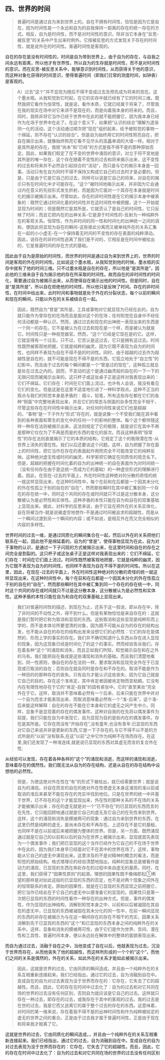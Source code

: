 <h2>四、世界的时间</h2><blockquote data-pid="p3BufMqS">普遍时间是通过自为来到世界上的。自在不拥有时间性，恰恰是因为它是自在，因为时间性是一个永远和自为的自我保持一距离的存在的统一存在的方式。相反，自为是时间性，而不是对时间性的意识，除非当它本身在“反思-被反思”的关系中产生出来时例外。它按被反思的方式发现关于存在的时间性，就是说外在的时间性。普遍时间性是客观的。</blockquote><p data-pid="7YO-m1tL">自在的存在是没有时间性的，时间是自为带到世界上，由于自为的存在，与自我之间永远有距离，所以他才有世界性，所以自为的生存就是时间性，而不是对时间性的意识。而在反思-被反思关系中，能够意识到时间性，从而获得关于他的意识，而这种对象化获得的时间意识，使得普遍时间（即我们日常的测度时间，如钟表）是客观的。</p><blockquote data-pid="fQ98TqXn">A）过去“这个”并不显现为随后不得不变成过去及预先成为将来的现在。这个墨水瓶，从我知觉到它时起，在它的实存中就已经有了它的时间三维。既然我把它看作为恒常性，就是说，看作本质，它就已经属于将来了，尽管我在我的现实在场中对它来讲不是现在的，而是向着我本身的将来的。而且，同时，我除非将它当作已经于世界中在此的就不能把握它，因为我本身已经作为在场于世界中在此了。在这个意义下，如果把“认识的综合”理解为逐渐同一化的活动，这个活动通过顺次把“现在”组织起来，给予被知觉的事物一个绵延，则不存在“认识的综合”。但是自为始终用它的时间性照亮自在，把自在揭示出来，就像始终照亮它看不见尽头的高矗单调的大墙一样。相对于是其所是的存在，我按“尚未”和“已经”的方式是我不得不是的那种原始否定。因此，如果我们假定了在不变的世界中涌现的意识，对立于将不变地是其所是的唯一存在，这个存在随着不变性的过去和将来揭示出来，这不变性的过去和将来并不必然会引起综合的“活动”，而只是与它的揭示本身是一回事。活动只有在自为同时不得不保持又构成它自己的过去时才是必要的。但是，只是由于它是它自己的过去，同样可以说是它自己的将来，对自在的揭示只有在时间化中才可能存在。“这个”被时间地揭示出来，并非因为它会通过内在意义的先验形式发生折射，而是因为它面对一个其存在本身就是时间化的揭示被揭示出来。尽管如此，存在的非时间性是在它的揭示本身中被表象的：既然它通过时间化着的时间性并在这时间性中被把握，这个一开始就显现为时间的；但是既然它是其所是，它就否认了是自己的时间性，它只反映了时间；而且它把内在的出神关系-它是源于时间性的-反射为一种纯粹外在的客观关系。恒常性，作为非时间的同一性和时间化的出神统一之间的调和，便因此将显现为自在的瞬间-这些彼此分离而又被单纯外在的关系汇集在一起的小小虚无-在一个保持着无时间的不变性的存在表面的纯粹滑动。因此，说存在的非时间性逃离了我们是不对的，它相反是在时间中被给出的，它是普遍时间的存在方式的基础。</blockquote><p data-pid="UqzmiW7k">因此由于自为是原始的时间性，而世界的时间是通过自为来到世界上的，世界的时间是客观的外在的时间性。比如说这个墨水瓶，从我知觉到他的时候，墨水瓶的实存中就有了他的时间三维。只不过墨水瓶是自在的存在，所以他是“是其所是”，因此他的三维来自于自为揭示他的存在所采取的时间性。故而自在的非时间性的时间化，需要通过自为被揭示出来，从而使得自在揭示出他的时间性。但是同时，自在是“是其所是”，所以自在拒绝他的时间性，所以他只是反映了时间。存在的非时间性，在时间中给出来，此时时间和事物就是处于外在的分裂状态，每个以前的瞬间和现在的瞬间，只能以外在的关系被结合在一起。</p><blockquote data-pid="rIf-gMTc">因此，既然自为“曾是”其所是，工具或事物对它就显现为已经在此的。自为就只能作为曾存在的在场而且是面对这个的在场；任何知觉在自身中不经任何活动都是一种认识。然而，通过过去和现在的出神统一表现出来的东西是一个同一的存在。它不是被认为在过去和现在是一个样，而是被认为就是它。时间性只是一种视觉器官。然而，“这个”已经是它现在是的它。这样，它就显得有一个过去。只不过，它否认是这过去，它只是拥有这过去。时间性既然被客观地把握，它就是纯粹的幽灵，因为它既不表现为自为的时间性，也同样不表现为自在不得不是的时间性。同时，由于超越的过去作为超越性是自在的，就不可能是现在不得不是的东西，它孤立地处于“自立性”的幻影中。而且由于过去的每个瞬间都是一个“曾是过的现在”，这种孤立就总是处在过去之内的。因而，不变动的这个是通过幽灵般的自在的一下一下的无限闪现而被揭示出来的。这只杯子或这张桌子正是这样对我表现出来的：它们不绵延，它们存在：时间在它们面上流过。也许有人会说，我没有看见它们的变化。但是这是在这里不适宜地引进了一种科学观点。这种不正当的观点与我们的知觉本身是矛盾的：烟斗，铅笔，所有这些存在都在它们的各种“侧面”中完整地表现出来，并且它们的常态与侧面的杂多性完全不相干，尽管这些存在在时间性中揭示出来，对任何时间性来说它们也是超越的。“事物”是一下子作为“形式”存在的，就是说像一个不受我们能在其中看到的各种表面和寄生的变化中的任何一个的影响的整体。每个这个都伴随这样一种存在法则被揭示出来，这法则规定了它的极限，就是说它在其中不再是那种它仅仅为了不再是而是的东西的变化的层次。而且这种表明“恒常性”的存在法则直接揭示了它的本质的结构，它规定了这个的极限潜在性-从世界上消失的潜在性。我们以后还要谈这个问题。这样，自为把握了存在面上的时间性，把它当作在存在的表面起作用而完全不可能改变它的纯粹反映。这种绝对虚无性或时间的幽灵，科学家把它确定在同质性的观念名下。但是，超越的把握在时间化着的自为的出神统一的自在表面作为对时间统一（没有任何存在由于是这统一而成为它的基础）的一种虚空形式的理解进行着。因此，在现在-过去的平面上，外在时间性这种绝对的分散的奇怪的统一就这样显现出来，在这种时间性中，每个在前和在后都是一个因其未分化的外在性孤立于别的自在的“自在”，然而那些瞬时在其中被汇集到同一个存在的存在统一中，同时这个共同的存在或时间就只不过是这分散本身，这分散被认为是必然性和实体性。这种矛盾的本性只能在自为和自在的双重基础上显现出来。据此，对科学的反思来说，由于它旨在把外在的关系实体化，自在将被当作-就是说被虚空地想作-不是通过时间被追求的超越性，而是从一个瞬间过渡到另一个瞬间的内容；或不如说，是相互外在而又完全相似的内容的多样性。</blockquote><p data-pid="jBdSxZRI">世界时间的过去一维，是通过同质化的瞬间集合在一起，然后以外在的关系把他们联系在一起，因此他不是绵延着的。自为的“曾是”，使得事物显现为在此，自为对于事物的认识，是通过一下子闪现的方式被揭示出来，在这里时间和自在的存在之间完全是割裂的。这只杯子或这张桌子正是这样对我表现出来的：它们不绵延，它们存在：时间在它们面上流过。时间性既然被客观地把握，它就是纯粹的幽灵，因为它既不表现为自为的时间性，也同样不表现为自在不得不是的时间性。所以在这里，因此，在现在-过去的平面上，外在时间性这种绝对的分散的奇怪的统一就这样显现出来，在这种时间性中，每个在前和在后都是一个因其未分化的外在性孤立于别的自在的“自在”，然而那些瞬时在其中被汇集到同一个存在的存在统一中，同时这个共同的存在或时间就只不过是这分散本身，这分散被认为是必然性和实体性。这种矛盾的本性只能在自为和自在的双重基础上显现出来。</p><blockquote data-pid="dP_wM_Wb">我们对普遍时间性的描述，到现在为止，还系于这一假说，即从存在中，除了非时间的不动性之外，得不到什么。但是有某物恰恰是来自存在的：这就是我们暂时把它称为取消和显现的东西。这些取消和这些显现是纯粹形而上学的，而不是本体论所要澄清的对象，因为既不可能从自为的存在的结构出发，也不能从自在的存在的结构出发来设想它们的必然性：它们的存在是偶然的、形而上学的事实的存在。我们并不确切知道什么东西从存在进入显现的现象，因为这现象已经是时间化了的这个的事实。然而经验告诉我们，存在着各种“这个”的涌现和消失，而且正如我们所知，知觉揭示自在和在之外的乌有。我们能把自在看成是这些涌现和消失的基础。而且我们清楚地看到，同一性原则，像自在的存在法则一样，要求取消和显现完全外在于已显现或已取消的自在；否则自在就会同时是存在和不存在的。取消不能是作为一种目的的那种存在的丧失。只有自为才能认识这些丧失，因为它自己就是它自己的目的。存在这个准肯定，其中肯定者因被肯定物而变粘稠，它没有内在有限性地存在于它的“肯定-自我”的固有紧张中。它的“直至某处”完全外在于它。这样，取消并不意味着必然有一个后来，后来只能在世界中并对一个自为而言才能表现出来，而取消意味着必然有一个“准-后来”。这个准-后来能这样解释：自在的存在不能在它本身和它的虚无之间产生中介。同样，显象不是显现着的存在的偶发事件。这种对自我的在先将以偶发事件为前提，我们只能在自为中发现它，自为显现为目的是些内在的偶发事件。存在是其所是。它存在而没有“开始存在”,没有童年,也没有青年:已显现的东西对它自己来说并非是更新的东西,它是一下子存在的,与它不得不以不是的方式所是的“以前”没有联系,在这“以前”之中它作为纯粹不在场而存在。在这里,我们还发现了一种准连续,就是说已显现的东西对其虚无而言的复合外在性;</blockquote><p data-pid="JqCYYsag">从经验可以发现，存在着各种各样的“这个”的涌现和消逝，而这样的涌现和消逝，意味着存在的偶然性。我们既无法从自为的存在结构，还是从自在的存在结构中设想他的必然性。</p><blockquote data-pid="fzAPEfVF">但是，为使这绝对外在性在“有”的形式下被给出，就已经需要世界；就是说自为的涌现。对自在而言的自在的绝对外在性使虚无本身这涌现的准以前或取消的准后来甚至不能在存在的充实中找到地位。只是在世界的统一中并基于世界，已不存在的这个才能显现出来，外在性的那种关系的不在场的关系才能被揭示出来；存在的虚无就是对一个“已不存在”的已显现的东西而言的在先性，它只能回顾地通过就是它自己的虚无及它自己的在先性来到世界。这样，这个的涌现和消失是模棱两可的现象：通过自为来到世界的东西，在这里仍然是纯粹的虚无，是尚未存在和不再存在。上述存在不是它的基础，也同样不是在以前或后来被把握为整体的世界。但是，另一方面，既然涌现通过就是它自己的以前和以后的自为在世界上被揭示出来，显现就首先表现为一个偶发事件；我们把已显现的这个当作已经作为它自己的不在场于世界中在此的，因为我们本身早已经面对它不在其中的世界在场了。这样，事物能从它自己的虚无中涌现出来。这里涉及的不是对精神的概念的看法，而是知觉的原始结构。格式塔理论的经验清楚地指出，纯粹的显象总是被看作是动力的涌现，已显现的东西在奔赴存在的过程中来自虚无的基质。同时，在这里，我们获得了“因果性原则”的起源。理想的因果性既不像梅耶松①希望的那样是对如此这般的已显现的东西的否定，也不是对两个现象之间外在的恒常联系的肯定。原始的因果性，就是在已显现的东西显现之前把握它，把它当作已经此在于它自己的虚无中以便准备它的显现的。因果性只是第一次把已显现的东西的时间性看作一种存在的出神方式。但是，事件的偶发性，作为显现的出神结构，消解到知觉本身之中，以前和以后被凝固在其自在的虚无中，已显现的东西被凝固在其未分化的同一性中，在前一瞬间显现的东西的非存在被揭示为与在这一瞬间存在的存在不相干的充实，因果关系消解到先于已显现的东西的“这个”和已显现的东西本身之间的纯粹外在的关系中。这样，显象和消失的模棱两可性，由于它们是作为世界、空间、潜在性和工具性、普遍时间本身，便以永远处在解体中的整体的面貌表现出来。</blockquote><p data-pid="Ue1XkY_J">而自为通过过去，消融于自在之中，当他变成了自在以后，他就表现为过去，沉没于世界而存在，从而他丧失了他的超越性，而这样所形成的一个个的“这个”，而他们之间的关系是偶然的，外在的关系，如此外在的关系才能如此被揭示出来。</p><blockquote data-pid="5ORi5299">因此，这就是世界的过去，它由同质的瞬间造成，并且由一个纯粹外在的关系互相重新连接起来。我们已经指出，通过它的过去，自为消融到自在中。变成自在的自为对过去表现为没于世界而存在的：它存在，它失去了它的超越性。而且，因此，它的存在在时间中过去化了：自为的过去和对它共同在场的世界的过去没有任何区别，否则自为就应该是它自己的过去。这样就只存在一种过去，即存在的过去，或我存在于其中的客观的过去。我的过去是在世的过去，我是它而又逃离它的属于整个过去的存在的东西。这意味着，对时间的某一维来说，存在着我不得不是的出神时间性和作为纯粹被给定的虚无的世界之间的重合。正是由于过去我才属于普遍时间性，正是由于现在和将来我才脱离了它。</blockquote><p data-pid="zGLSLYS0">这就是世界的过去，它由同质化的瞬间造成，，并且由一个纯粹外在的关系互相重新连接起来。我们已经指出，通过它的过去，自为消融到自在中。变成自在的自为对过去表现为没于世界而存在的：它存在，它失去了它的超越性。而且，因此，它的存在在时间中过去化了：自为的过去和对它共同在场的世界的过去没有任何区别</p><p></p>
